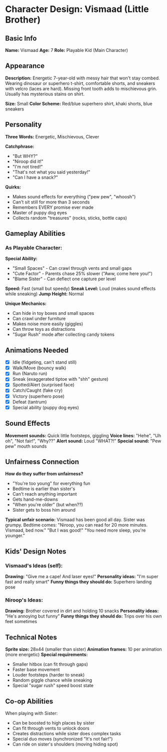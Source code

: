 # Character Design: Vismaad (Little Brother)

## Basic Info
**Name:** Vismaad
**Age:** 7
**Role:** Playable Kid (Main Character)

## Appearance
**Description:**
Energetic 7-year-old with messy hair that won't stay combed. Wearing dinosaur or superhero t-shirt, comfortable shorts, and sneakers with velcro (laces are hard). Missing front tooth adds to mischievous grin. Usually has mysterious stains on shirt.

**Size:** Small
**Color Scheme:** Red/blue superhero shirt, khaki shorts, blue sneakers

## Personality
**Three Words:** Energetic, Mischievous, Clever

**Catchphrase:**
- "But WHY?"
- "Niroop did it!"
- "I'm not tired!"
- "That's not what you said yesterday!"
- "Can I have a snack?"

**Quirks:**
- Makes sound effects for everything ("pew pew", "whoosh")
- Can't sit still for more than 3 seconds
- Remembers EVERY promise ever made
- Master of puppy dog eyes
- Collects random "treasures" (rocks, sticks, bottle caps)

## Gameplay Abilities
### As Playable Character:
**Special Ability:** 
- "Small Spaces" - Can crawl through vents and small gaps
- "Cute Factor" - Parents chase 25% slower ("Aww, come here you!")
- "Blame Sister" - Can deflect one capture per level

**Speed:** Fast (small but speedy)
**Sneak Level:** Loud (makes sound effects while sneaking)
**Jump Height:** Normal

**Unique Mechanics:**
- Can hide in toy boxes and small spaces
- Can crawl under furniture
- Makes noise more easily (giggles)
- Can throw toys as distractions
- "Sugar Rush" mode after collecting candy tokens

## Animations Needed
- [x] Idle (fidgeting, can't stand still)
- [x] Walk/Move (bouncy walk)
- [x] Run (Naruto run)
- [x] Sneak (exaggerated tiptoe with "shh" gesture)
- [x] Spotted/Alert (surprised face)
- [x] Catch/Caught (fake cry)
- [x] Victory (superhero pose)
- [x] Defeat (tantrum)
- [x] Special ability (puppy dog eyes)

## Sound Effects
**Movement sounds:** Quick little footsteps, giggling
**Voice lines:** "Hehe", "Uh oh", "Not fair!", "Why??"
**Alert sound:** Loud "WHAT?!"
**Special sound:** "Pew pew" mouth sounds

## Unfairness Connection
**How do they suffer from unfairness?**
- "You're too young" for everything fun
- Bedtime is earlier than sister's
- Can't reach anything important
- Gets hand-me-downs
- "When you're older" (but when??)
- Sister gets to boss him around

**Typical unfair scenario:**
Vismaad has been good all day. Sister was grumpy. Bedtime comes: "Niroop, you can read for 20 more minutes. Vismaad, bed now." "But I was good!" "You need more sleep, you're younger."

## Kids' Design Notes
### Vismaad's Ideas (self):
**Drawing:** "Give me a cape! And laser eyes!"
**Personality ideas:** "I'm super fast and really smart"
**Funny things they should do:** Superhero landing pose

### Niroop's Ideas:
**Drawing:** Brother covered in dirt and holding 10 snacks
**Personality ideas:** "He's annoying but funny"
**Funny things they should do:** Trips over his own feet sometimes

## Technical Notes
**Sprite size:** 28x44 (smaller than sister)
**Animation frames:** 10 per animation (more energetic)
**Special requirements:** 
- Smaller hitbox (can fit through gaps)
- Faster base movement
- Louder footsteps (harder to sneak)
- Random giggle chance while sneaking
- Special "sugar rush" speed boost state

## Co-op Abilities
When playing with Sister:
- Can be boosted to high places by sister
- Can fit through vents to unlock doors
- Creates distractions while sister does complex tasks
- Special duo moves (synchronized "It's not fair!")
- Can ride on sister's shoulders (moving hiding spot)